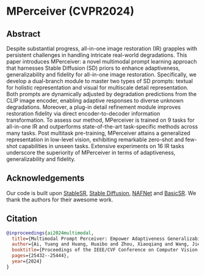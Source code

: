 # MPerceiver (CVPR2024)

## Abstract

Despite substantial progress, all-in-one image restoration (IR) grapples with persistent challenges in handling intricate real-world degradations. This paper introduces MPerceiver: a novel multimodal prompt learning approach that harnesses Stable Diffusion (SD) priors to enhance adaptiveness, generalizability and fidelity for all-in-one image restoration. Specifically, we develop a dual-branch module to master two types of SD prompts: textual for holistic representation and visual for multiscale detail representation. Both prompts are dynamically adjusted by degradation predictions from the CLIP image encoder, enabling adaptive responses to diverse unknown degradations. Moreover, a plug-in detail refinement module improves restoration fidelity via direct encoder-to-decoder information transformation. To assess our method, MPerceiver is trained on 9 tasks for all-in-one IR and outperforms state-of-the-art task-specific methods across many tasks. Post multitask pre-training, MPerceiver attains a generalized representation in low-level vision, exhibiting remarkable zero-shot and few-shot capabilities in unseen tasks. Extensive experiments on 16 IR tasks underscore the superiority of MPerceiver in terms of adaptiveness, generalizability and fidelity.

## Acknowledgements
Our code is built upon [StableSR](https://github.com/IceClear/StableSR), [Stable Diffusion](https://github.com/Stability-AI/stablediffusion), [NAFNet](https://github.com/megvii-research/NAFNet) and [BasicSR](https://github.com/XPixelGroup/BasicSR). We thank the authors for their awesome work.


## Citation

```BibTeX
@inproceedings{ai2024multimodal,
  title={Multimodal Prompt Perceiver: Empower Adaptiveness Generalizability and Fidelity for All-in-One Image Restoration},
  author={Ai, Yuang and Huang, Huaibo and Zhou, Xiaoqiang and Wang, Jiexiang and He, Ran},
  booktitle={Proceedings of the IEEE/CVF Conference on Computer Vision and Pattern Recognition},
  pages={25432--25444},
  year={2024}
}
```

